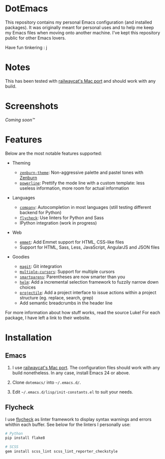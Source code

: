 DotEmacs
========


This repository contains my personal Emacs configuration (and installed packages). It was originally meant for
personal uses and to help me keep my Emacs files when moving onto another machine. I've kept this repository
public for other Emacs lovers.

Have fun tinkering : j


Notes
=====


This has been tested with [railwaycat's Mac port][railwaycat-emacs] and should work with any build.

[railwaycat-emacs]: https://github.com/railwaycat/homebrew-emacsmacport


Screenshots
===========


*Coming soon™*


Features
========


Below are the most notable features supported:

- Theming

    - [`zenburn-theme`][zenburn-theme]: Non-aggressive palette and pastel tones with [Zenburn][zenburn]
    - [`powerline`][powerline]: Prettify the mode line with a custom template: less useless information, more
      room for actual information

- Languages

    - [`company`][company]: Autocompletion in most languages (still testing different backend for Python)
    - [`flycheck`][flycheck]: Use linters for Python and Sass
    - IPython integration (work in progress)

- Web

    - [`emmet`][emmet]: Add Emmet support for HTML, CSS-like files
    - Support for HTML, Sass, Less, JavaScript, AngularJS and JSON files

- Goodies

    - [`magit`][magit]: Git integration
    - [`multiple-cursors`][multiple-cursors]: Support for multiple cursors
    - [`smartparens`][smartparens]: Parentheses are now smarter than you
    - [`helm`][helm]: Add a incremental selection framework to fuzzily narrow down choices
    - [`projectile`][projectile]: Add a project interface to issue actions within a project structure (eg.
      replace, search, grep)
    - Add semantic breadcrumbs in the header line

For more information about how stuff works, read the source Luke! For each package, I have left a link to their
website.

[company]: https://github.com/company-mode/company-mode
[emmet]: https://github.com/smihica/emmet-mode
[flycheck]: https://github.com/flycheck/flycheck
[helm]: https://github.com/emacs-helm/helm
[magit]: https://github.com/magit/magit
[multiple-cursors]: https://github.com/magnars/multiple-cursors.el
[powerline]: https://github.com/milkypostman/powerline
[projectile]: https://github.com/bbatsov/projectile
[smartparens]: https://github.com/Fuco1/smartparens
[zenburn]: http://kippura.org/zenburnpage/
[zenburn-theme]: https://github.com/bbatsov/zenburn-emacs


Installation
============


Emacs
-----


1. I use [railwaycat's Mac port][railwaycat-emacs-releases]. The configuration files should work with any build
   nonetheless. In any case, install Emacs 24 or above.

1. Clone `dotemacs/` into `~/.emacs.d/`.

1. Edit `~/.emacs.d/lisp/init-constants.el` to suit your needs.

[railwaycat-emacs-releases]: https://github.com/railwaycat/homebrew-emacsmacport/releases


Flycheck
--------


I use [flycheck][flycheck] as linter framework to display syntax warnings and errors whithin each buffer. See
below for the linters I personally use:

```bash
# Python
pip install flake8

# SCSS
gem install scss_lint scss_lint_reporter_checkstyle
```

[flycheck]: https://github.com/flycheck/flycheck
